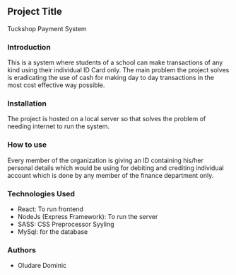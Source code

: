 ## Project Title

Tuckshop Payment System

### Introduction

This is a system where students of a school can make transactions of any kind using their individual ID Card only. The main problem the project solves is eradicating the use of cash for making day to day transactions in the most cost effective way possible. 

### Installation

The project is hosted on a local server so that solves the problem of needing internet to run the system. 

### How to use

Every member of the organization is giving an ID containing his/her personal details which would be using for debiting and crediting individual account which is done by any member of the finance department only.

### Technologies Used

* React: To run frontend
* NodeJs (Express Framework): To run the server 
* SASS: CSS Preprocessor Syyling
* MySql: for the database

### Authors
* Oludare Dominic

